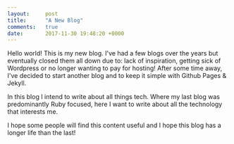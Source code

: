```yaml
---
layout:     post
title:      "A New Blog"
comments:   true
date:       2017-11-30 19:48:20 +0000
---
```


Hello world! This is my new blog. I've had a few blogs over the years but eventually closed them all down due to: lack of inspiration, getting sick of Wordpress or no longer wanting to pay for hosting! After some time away, I've decided to start another blog and to keep it simple with Github Pages & Jekyll.

In this blog I intend to write about all things tech. Where my last blog was predominantly Ruby focused, here I want to write about all the technology that interests me.

I hope some people will find this content useful and I hope this blog has a longer life than the last!

[kadwill-com]: https://kadwill.com
